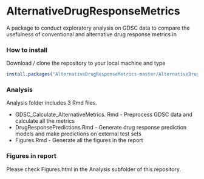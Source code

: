 # AlternativeDrugResponseMetrics
A package to conduct exploratory analysis on GDSC data to compare the usefulness of conventional and alternative drug response metrics in 

### How to install

Download / clone the repository to your local machine and type

```R
install.packages("AlternativeDrugResponseMetrics-master/AlternativeDrugResponseMetrics/",repos=NULL,type = "source")
```

### Analysis
Analysis folder includes 3 Rmd files.
* GDSC_Calculate_AlternativeMetrics. Rmd - Preprocess GDSC data and calculate all the metrics
* DrugResponsePredictions.Rmd - Generate drug response prediction models and make predictions on external test sets
* Figures.Rmd - Generate all the figures in the report


### Figures in report
Please check Figures.html in the Analysis subfolder of this repository.
